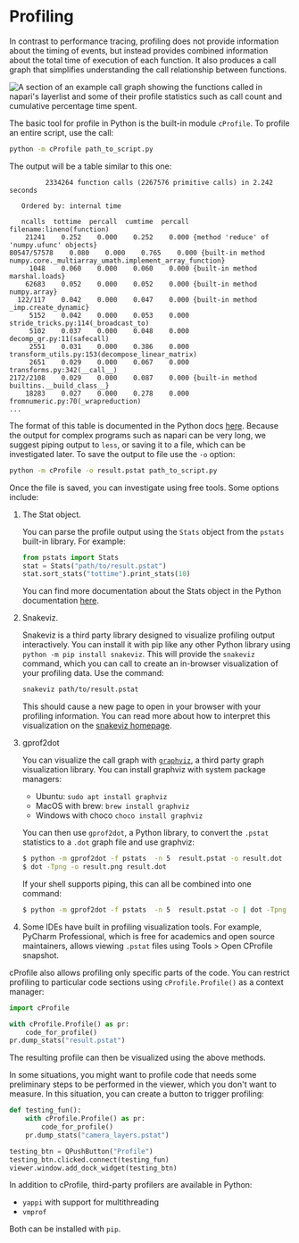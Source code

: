 # Profiling

In contrast to performance tracing, profiling does not provide information
about the timing of events, but instead provides combined information about the
total time of execution of each function. It also produces a call graph that
simplifies understanding the call relationship between functions.

![A section of an example call graph showing the functions called in napari's layerlist and some of their profile statistics such as call count and cumulative percentage time spent.](images/execution_graph.png)

The basic tool for profile in Python is the built-in module `cProfile`.
To profile an entire script, use the call:

```bash
python -m cProfile path_to_script.py
```

The output will be a table similar to this one:

```
         2334264 function calls (2267576 primitive calls) in 2.242 seconds

   Ordered by: internal time

   ncalls  tottime  percall  cumtime  percall filename:lineno(function)
    21241    0.252    0.000    0.252    0.000 {method 'reduce' of 'numpy.ufunc' objects}
80547/57578    0.080    0.000    0.765    0.000 {built-in method numpy.core._multiarray_umath.implement_array_function}
     1048    0.060    0.000    0.060    0.000 {built-in method marshal.loads}
    62683    0.052    0.000    0.052    0.000 {built-in method numpy.array}
  122/117    0.042    0.000    0.047    0.000 {built-in method _imp.create_dynamic}
     5152    0.042    0.000    0.053    0.000 stride_tricks.py:114(_broadcast_to)
     5102    0.037    0.000    0.048    0.000 decomp_qr.py:11(safecall)
     2551    0.031    0.000    0.386    0.000 transform_utils.py:153(decompose_linear_matrix)
     2651    0.029    0.000    0.067    0.000 transforms.py:342(__call__)
2172/2108    0.029    0.000    0.087    0.000 {built-in method builtins.__build_class__}
    18283    0.027    0.000    0.278    0.000 fromnumeric.py:70(_wrapreduction)
...
```
The format of this table is documented in the Python docs
[here](https://docs.python.org/3/library/profile.html#instant-user-s-manual).
Because the output for complex programs such as napari can be very long,
we suggest piping output to `less`, or saving it to a file,
which can be investigated later. To save the output to file use the `-o` option:

```bash
python -m cProfile -o result.pstat path_to_script.py
```

Once the file is saved, you can investigate using free tools. Some options include:

1.  The Stat object.

    You can parse the profile output using the `Stats` object from the `pstats` built-in library. For example:
    ```python
    from pstats import Stats
    stat = Stats("path/to/result.pstat")
    stat.sort_stats("tottime").print_stats(10)
    ```
    You can find more documentation about the Stats object in the Python documentation [here](https://docs.python.org/3/library/profile.html#the-stats-class).

2.  Snakeviz.

    Snakeviz is a third party library designed to visualize profiling output interactively.
    You can install it with pip like any other Python library using `python -m pip install snakeviz`.
    This will provide the `snakeviz` command, which you can call to create an in-browser
    visualization of your profiling data. Use the command:
    ```bash
    snakeviz path/to/result.pstat
    ```
    This should cause a new page to open in your browser with your profiling information.
    You can read more about how to interpret this visualization on the
    [snakeviz homepage](https://jiffyclub.github.io/snakeviz/).

3.  gprof2dot

    You can visualize the call graph with [`graphviz`](https://www.graphviz.org/),
    a third party graph visualization library.
    You can install graphviz with system package managers:

    * Ubuntu: `sudo apt install graphviz`
    * MacOS with brew: `brew install graphviz`
    * Windows with choco `choco install graphviz`

    You can then use `gprof2dot`, a Python library, to convert the `.pstat`
    statistics to a `.dot` graph file and use graphviz:

    ```bash
    $ python -m gprof2dot -f pstats  -n 5  result.pstat -o result.dot
    $ dot -Tpng -o result.png result.dot
    ```

    If your shell supports piping, this can all be combined into one command:

    ```bash
    $ python -m gprof2dot -f pstats  -n 5  result.pstat -o | dot -Tpng -o result.png
    ```

4.  Some IDEs have built in profiling visualization tools. For example, PyCharm Professional, which is free for academics and open source maintainers, allows viewing `.pstat` files using Tools > Open CProfile snapshot.

cProfile also allows profiling only specific parts of the code.
You can restrict profiling to particular code sections using
`cProfile.Profile()` as a context manager:

```python
import cProfile

with cProfile.Profile() as pr:
    code_for_profile()
pr.dump_stats("result.pstat")
```

The resulting profile can then be visualized using the above methods.

In some situations, you might want to profile code that needs
some preliminary steps to be performed in the viewer, which you
don't want to measure. In this situation, you can create a
button to trigger profiling:

```python
def testing_fun():
    with cProfile.Profile() as pr:
        code_for_profile()
    pr.dump_stats("camera_layers.pstat")

testing_btn = QPushButton("Profile")
testing_btn.clicked.connect(testing_fun)
viewer.window.add_dock_widget(testing_btn)
```

In addition to cProfile, third-party profilers are available in Python:

*  `yappi` with support for multithreading
*  `vmprof`

Both can be installed with `pip`.
